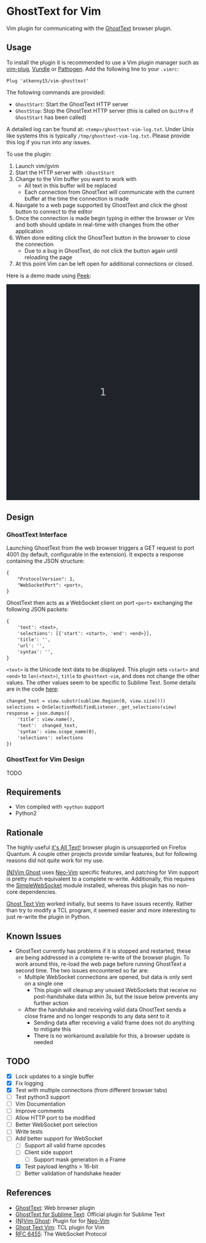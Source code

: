 # GhostText for Vim

Vim plugin for communicating with the [GhostText](https://github.com/GhostText/GhostText) browser plugin.

## Usage

To install the plugin it is recommended to use a Vim plugin manager such as [vim-plug](https://github.com/junegunn/vim-plug), [Vundle](https://github.com/VundleVim/Vundle.vim) or [Pathogen](https://github.com/tpope/vim-pathogen). Add the following line to your `.vimrc`:

```
Plug 'atkenny15/vim-ghosttext'
```

The following commands are provided:

- `GhostStart`: Start the GhostText HTTP server
- `GhostStop`: Stop the GhostText HTTP server (this is called on `QuitPre` if `GhostStart` has been called)

A detailed log can be found at: `<temp>/ghosttext-vim-log.txt`. Under Unix like systems this is typically `/tmp/ghosttext-vim-log.txt`. Please provide this log if you run into any issues.

To use the plugin:

1. Launch vim/gvim
2. Start the HTTP server with `:GhostStart`
3. Change to the Vim buffer you want to work with
    - All text in this buffer will be replaced
    - Each connection from GhostText will communicate with the current buffer at the time the connection is made
4. Navigate to a web page supported by GhostText and click the ghost button to connect to the editor
5. Once the connection is made begin typing in either the browser or Vim and both should update in real-time with changes from the other application
6. When done editing click the GhostText button in the browser to close the connection
    - Due to a bug in GhostText, do not click the button again until reloading the page
7. At this point Vim can be left open for additional connections or closed.

Here is a demo made using [Peek](https://github.com/phw/peek):

<img src="promo/demo.gif" alt="Demo screencast">

## Design

### GhostText Interface

Launching GhostText from the web browser triggers a GET request to port 4001 (by default, configurable in the extension). It expects a response containing the JSON structure:

```
{
    "ProtocolVersion": 1,
    "WebSocketPort": <port>,
}
```

GhostText then acts as a WebSocket client on port `<port>` exchanging the following JSON packets:

```
{
    'text': <text>,
    'selections': [{'start': <start>, 'end': <end>}],
    'title': '',
    'url': '',
    'syntax': '',
}
```

`<text>` is the Unicode text data to be displayed. This plugin sets `<start>` and `<end>` to `len(<text>)`, `title` to `ghosttext-vim`, and does not change the other values. The other values seem to be specific to Sublime Text.  Some details are in the code [here](https://github.com/GhostText/GhostText-for-SublimeText/blob/master/GhostTextTools/OnSelectionModifiedListener.py):

```
changed_text = view.substr(sublime.Region(0, view.size()))
selections = OnSelectionModifiedListener._get_selections(view)
response = json.dumps({
    'title': view.name(),
    'text':  changed_text,
    'syntax': view.scope_name(0),
    'selections': selections
})
```

### GhostText for Vim Design

TODO

## Requirements

- Vim compiled with `+python` support
- Python2

## Rationale

The highly useful [it's All Text!](https://addons.mozilla.org/en-US/firefox/addon/its-all-text/) browser plugin is unsupported on Firefox Quantum. A couple other projects provide similar features, but for following reasons did not quite work for my use.

[(N)Vim Ghost](https://github.com/raghur/vim-ghost) uses [Neo-Vim](https://neovim.io/) specific features, and patching for Vim support is pretty much equivalent to a complete re-write. Additionally, this requires the [SimpleWebSocket](https://github.com/dpallot/simple-websocket-server) module installed, whereas this plugin has no non-core dependencies.

[Ghost Text Vim](https://github.com/falstro/ghost-text-vim) worked initially, but seems to have issues recently. Rather than try to modify a TCL program, it seemed easier and more interesting to just re-write the plugin in Python.

## Known Issues

- GhostText currently has problems if it is stopped and restarted, these are being addressed in a complete re-write of the browser plugin. To work around this, re-load the web page before running GhostText a second time. The two issues encountered so far are:
    - Multiple WebSocket connections are opened, but data is only sent on a single one
        - This plugin will cleanup any unused WebSockets that receive no post-handshake data within 3s, but the issue below prevents any further action
    - After the handshake and receiving valid data GhostText sends a close frame and no longer responds to any data sent to it
        - Sending data after receiving a valid frame does not do anything to mitigate this
        - There is no workaround available for this, a browser update is needed

## TODO

- [x] Lock updates to a single buffer
- [x] Fix logging
- [x] Test with multiple connections (from different browser tabs)
- [ ] Test python3 support
- [ ] Vim Documentation
- [ ] Improve comments
- [ ] Allow HTTP port to be modified
- [ ] Better WebSocket port selection
- [ ] Write tests
- [ ] Add better support for WebSocket
    - [ ] Support all valid frame opcodes
    - [ ] Client side support
        - [ ] Support mask generation in a Frame
    - [x] Test payload lengths > 16-bit
    - [ ] Better validation of handshake header

## References

- [GhostText](https://github.com/GhostText/GhostText): Web browser plugin
- [GhostText for Sublime Text](https://github.com/GhostText/GhostText-for-SublimeText): Official plugin for Sublime Text
- [(N)Vim Ghost](https://github.com/raghur/vim-ghost): Plugin for for [Neo-Vim](https://neovim.io/)
- [Ghost Text Vim](https://github.com/falstro/ghost-text-vim): TCL plugin for Vim
- [RFC 6455](https://tools.ietf.org/html/rfc6455): The WebSocket Protocol
